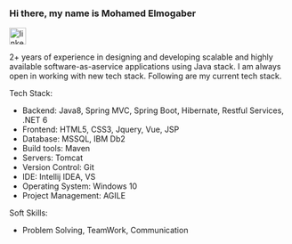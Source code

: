 ### Hi there, my name is Mohamed Elmogaber
[<img src='https://cdn.jsdelivr.net/npm/simple-icons@3.0.1/icons/linkedin.svg' alt='linkedin' height='30'>](https://www.linkedin.com/in/mo-elmoga) 

2+ years of experience in designing and developing scalable and highly available software­-​as­-​a­​service applications using Java stack.  I am always open in working with new tech stack. Following are my current tech stack.

Tech Stack:

- Backend: Java8, Spring MVC, Spring Boot, Hibernate, Restful Services, .NET 6
- Frontend: HTML5, CSS3, Jquery, Vue, JSP
- Database: MSSQL, IBM Db2
- Build tools: Maven
- Servers: Tomcat
- Version Control: Git
- IDE: Intellij IDEA, VS
- Operating System: Windows 10
- Project Management: AGILE

Soft Skills:
- Problem Solving, TeamWork, Communication 
